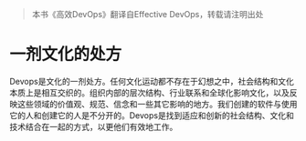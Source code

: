 > 本书《高效DevOps》翻译自Effective DevOps，转载请注明出处

# 一剂文化的处方

Devops是文化的一剂处方。任何文化运动都不存在于幻想之中，社会结构和文化本质上是相互交织的。组织内部的层次结构、行业联系和全球化影响文化，以及反映这些领域的价值观、规范、信念和一些其它影响的地方。我们创建的软件与使用它的人和创建它的人是不分开的。Devops是找到适应和创新的社会结构、文化和技术结合在一起的方式，以更他们有效地工作。
